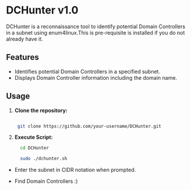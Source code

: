 # DCHunter v1.0

DCHunter is a reconnaissance tool to identify potential Domain Controllers in a subnet using enum4linux.This is pre-requisite is installed if you do not already have it. 

## Features
- Identifies potential Domain Controllers in a specified subnet.
- Displays Domain Controller information including the domain name.

## Usage
1. **Clone the repository:**
   ```bash

    git clone https://github.com/your-username/DCHunter.git

2. **Execute Script:**
   ```bash
     cd DCHunter
   
     sudo ./dchunter.sh
- Enter the subnet in CIDR notation when prompted.

- Find Domain Controllers :)
